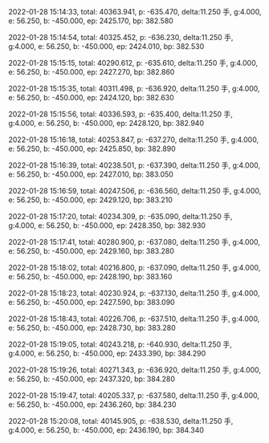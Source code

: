 2022-01-28 15:14:33, total: 40363.941, p: -635.470, delta:11.250 手, g:4.000, e: 56.250, b: -450.000, ep: 2425.170, bp: 382.580

2022-01-28 15:14:54, total: 40325.452, p: -636.230, delta:11.250 手, g:4.000, e: 56.250, b: -450.000, ep: 2424.010, bp: 382.530

2022-01-28 15:15:15, total: 40290.612, p: -635.610, delta:11.250 手, g:4.000, e: 56.250, b: -450.000, ep: 2427.270, bp: 382.860

2022-01-28 15:15:35, total: 40311.498, p: -636.920, delta:11.250 手, g:4.000, e: 56.250, b: -450.000, ep: 2424.120, bp: 382.630

2022-01-28 15:15:56, total: 40336.593, p: -635.400, delta:11.250 手, g:4.000, e: 56.250, b: -450.000, ep: 2428.120, bp: 382.940

2022-01-28 15:16:18, total: 40253.847, p: -637.270, delta:11.250 手, g:4.000, e: 56.250, b: -450.000, ep: 2425.850, bp: 382.890

2022-01-28 15:16:39, total: 40238.501, p: -637.390, delta:11.250 手, g:4.000, e: 56.250, b: -450.000, ep: 2427.010, bp: 383.050

2022-01-28 15:16:59, total: 40247.506, p: -636.560, delta:11.250 手, g:4.000, e: 56.250, b: -450.000, ep: 2429.120, bp: 383.210

2022-01-28 15:17:20, total: 40234.309, p: -635.090, delta:11.250 手, g:4.000, e: 56.250, b: -450.000, ep: 2428.350, bp: 382.930

2022-01-28 15:17:41, total: 40280.900, p: -637.080, delta:11.250 手, g:4.000, e: 56.250, b: -450.000, ep: 2429.160, bp: 383.280

2022-01-28 15:18:02, total: 40216.800, p: -637.090, delta:11.250 手, g:4.000, e: 56.250, b: -450.000, ep: 2428.190, bp: 383.160

2022-01-28 15:18:23, total: 40230.924, p: -637.130, delta:11.250 手, g:4.000, e: 56.250, b: -450.000, ep: 2427.590, bp: 383.090

2022-01-28 15:18:43, total: 40226.706, p: -637.510, delta:11.250 手, g:4.000, e: 56.250, b: -450.000, ep: 2428.730, bp: 383.280

2022-01-28 15:19:05, total: 40243.218, p: -640.930, delta:11.250 手, g:4.000, e: 56.250, b: -450.000, ep: 2433.390, bp: 384.290

2022-01-28 15:19:26, total: 40271.343, p: -636.920, delta:11.250 手, g:4.000, e: 56.250, b: -450.000, ep: 2437.320, bp: 384.280

2022-01-28 15:19:47, total: 40205.337, p: -637.580, delta:11.250 手, g:4.000, e: 56.250, b: -450.000, ep: 2436.260, bp: 384.230

2022-01-28 15:20:08, total: 40145.905, p: -638.530, delta:11.250 手, g:4.000, e: 56.250, b: -450.000, ep: 2436.190, bp: 384.340